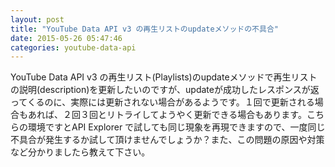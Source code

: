 ```yaml
---
layout: post
title: "YouTube Data API v3 の再生リストのupdateメソッドの不具合"
date: 2015-05-26 05:47:46
categories: youtube-data-api
---
```

<p>YouTube Data API v3 の再生リスト(Playlists)のupdateメソッドで再生リストの説明(description)を更新したいのですが、updateが成功したレスポンスが返ってくるのに、実際には更新されない場合があるようです。１回で更新される場合もあれば、２回３回とリトライしてようやく更新できる場合もあります。こちらの環境ですとAPI Explorer で試しても同じ現象を再現できますので、一度同じ不具合が発生するか試して頂けませんでしょうか？また、この問題の原因や対策など分かりましたら教えて下さい。</p>
